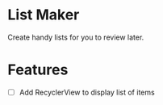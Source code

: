 # List Maker
Create handy lists for you to review later.

# Features
- [ ] Add RecyclerView to display list of items



